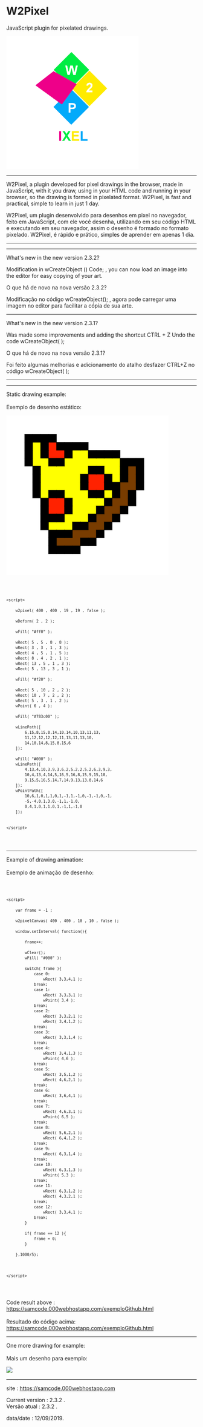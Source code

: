 # W2Pixel
JavaScript plugin for pixelated drawings.

<img src="w2p.png"/>

************

W2Pixel, a plugin developed for pixel drawings in the browser, made in JavaScript, with it you draw, using in your HTML code and running in your browser, so the drawing is formed in pixelated format. W2Pixel, is fast and practical, simple to learn in just 1 day.

W2Pixel, um plugin desenvolvido para desenhos em pixel no navegador, feito em JavaScript, com ele você desenha, utilizando em seu código HTML e executando em seu navegador, assim o desenho é formado no formato pixelado. W2Pixel, é rápido e prático, simples de aprender em apenas 1 dia.

************

************

What's new in the new version 2.3.2?

Modification in wCreateObject () Code; , you can now load an image into the editor for easy copying of your art.


O que há de novo na nova versão 2.3.2?

Modificação no código wCreateObject(); , agora pode carregar uma imagem no editor para facilitar a cópia de sua arte.

-------------------------------------------------------------------------------------------------------------------------------------

What's new in the new version 2.3.1?

Was made some improvements and adding the shortcut CTRL + Z Undo the code wCreateObject( );


O que há de novo na nova versão 2.3.1?

Foi feito algumas melhorias e adicionamento do atalho desfazer CTRL+Z no código wCreateObject( );

************
************

Static drawing example:
<br><br>
Exemplo de desenho estático:

<img src="ex.png"/>

<code><pre>

    <script>

        w2pixel( 400 , 400 , 19 , 19 , false );

        wDeform( 2 , 2 );

        wFill( "#ff0" );

        wRect( 5 , 5 , 8 , 8 );
        wRect( 3 , 3 , 1 , 3 );
        wRect( 4 , 5 , 1 , 5 );
        wRect( 8 , 4 , 2 , 1 );
        wRect( 13 , 5 , 1 , 3 );
        wRect( 5 , 13 , 3 , 1 );

        wFill( "#f20" );

        wRect( 5 , 10 , 2 , 2 );
        wRect( 10 , 7 , 2 , 2 );
        wRect( 5 , 3 , 1 , 2 );
        wPoint( 6 , 4 );

        wFill( "#783c00" );

        wLinePath([
            6,15,8,15,8,14,10,14,10,13,11,13,
            11,12,12,12,12,11,13,11,13,10,
            14,10,14,8,15,8,15,6
        ]);

        wFill( "#000" );
        wLinePath([
            4,13,4,10,3,9,3,6,2,5,2,2,5,2,6,3,9,3,
            10,4,13,4,14,5,16,5,16,8,15,9,15,10,
            9,15,5,16,5,14,7,14,9,13,13,8,14,6
        ]);
        wPointPath([
            10,6,1,0,1,1,0,1,-1,1,-1,0,-1,-1,0,-1,
            -5,-4,0,1,3,0,-1,1,-1,0,
            0,4,1,0,1,1,0,1,-1,1,-1,0
        ]);


    </script>

</pre></code>

**************

Example of drawing animation:
<br><br>
Exemplo de animação de desenho:

<code><pre>

    <script>

        var frame = -1 ;

        w2pixelCanvas( 400 , 400 , 10 , 10 , false );
       
        window.setInterval( function(){

            frame++;

            wClear();
            wFill( "#000" ); 

            switch( frame ){
                case 0:
                    wRect( 3,3,4,1 );
                break;
                case 1:
                    wRect( 3,3,3,1 );
                    wPoint( 3,4 );
                break;
                case 2:
                    wRect( 3,3,2,1 );
                    wRect( 3,4,1,2 );
                break;
                case 3:
                    wRect( 3,3,1,4 );
                break;
                case 4:
                    wRect( 3,4,1,3 );
                    wPoint( 4,6 );
                break;
                case 5:
                    wRect( 3,5,1,2 );
                    wRect( 4,6,2,1 );
                break;
                case 6:
                    wRect( 3,6,4,1 );
                break;
                case 7:
                    wRect( 4,6,3,1 );
                    wPoint( 6,5 );
                break;
                case 8:
                    wRect( 5,6,2,1 );
                    wRect( 6,4,1,2 );
                break;
                case 9:
                    wRect( 6,3,1,4 );
                break;
                case 10:
                    wRect( 6,3,1,3 );
                    wPoint( 5,3 );
                break;
                case 11:
                    wRect( 6,3,1,2 );
                    wRect( 4,3,2,1 );
                break;
                case 12:
                    wRect( 3,3,4,1 );
                break;
            }

            if( frame == 12 ){
                frame = 0;
            }

        },1000/5);
       
        
        
    </script>

</code></pre>

Code result above : https://samcode.000webhostapp.com/exemploGithub.html
<br><br>
Resultado do código acima:  https://samcode.000webhostapp.com/exemploGithub.html

************
One more drawing for example:
<br><br>
Mais um desenho para exemplo:
<br>

<img src="https://samcode.000webhostapp.com/exempleimggithub.png"/>

************

site : https://samcode.000webhostapp.com

Current version : 2.3.2 .
<br>
Versão atual : 2.3.2 .

data/date : 12/09/2019.

